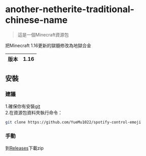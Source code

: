 # another-netherite-traditional-chinese-name

> 這是一個Minecraft資源包

把Minecraft 1.16更新的獄髓修改為地獄合金

| 版本 | 1.16 |
| --- | --- |

## 安裝

### 建議
1.確保你有安裝[git](https://git-scm.com/)  
2.在資源包資料夾執行命令：
```bash
git clone https://github.com/YueMu1022/spotify-control-emoji
```

### 手動
到[Releases](https://github.com/YueMu1022/another-netherite-traditional-chinese-name/releases)下載zip